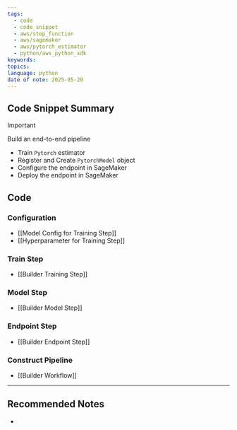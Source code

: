 ```yaml
---
tags:
  - code
  - code_snippet
  - aws/step_function
  - aws/sagemaker
  - aws/pytorch_estimator
  - python/aws_python_sdk
keywords: 
topics: 
language: python
date of note: 2025-05-20
---
```


## Code Snippet Summary

>[!important]
>Build an end-to-end pipeline
>- Train `Pytorch` estimator
>- Register and Create `PytorchModel` object
>- Configure the endpoint in SageMaker
>- Deploy the endpoint in SageMaker

## Code

### Configuration 

- [[Model Config for Training Step]]
- [[Hyperparameter for Training Step]]

### Train Step 

- [[Builder Training Step]]

### Model Step

- [[Builder Model Step]]

### Endpoint Step

- [[Builder Endpoint Step]]

### Construct Pipeline

- [[Builder Workflow]]



-----------
##  Recommended Notes


- 